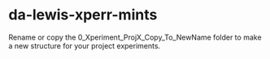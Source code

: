 # da-lewis-xperr-mints

Rename or copy the 0_Xperiment_ProjX_Copy_To_NewName folder to make a new structure for your project experiments.